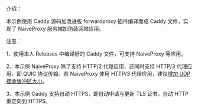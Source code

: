 介绍：

本示例使用 Caddy 源码加改进版 forwardproxy 插件编译而成 Caddy 文件，实现了 NaiveProxy 服务端加伪装网站应用。

注意：

1、使用本人 Releases 中编译好的 Caddy 文件，可支持 NaiveProxy 等应用。

2、本示例 NaiveProxy 除了支持 HTTP/2 代理应用，还同时支持 HTTP/3 代理应用，即 QUIC 协议传输。若 NaiveProxy 使用 HTTP/3 代理应用，建议[增加 UDP 接收缓冲区大小](https://github.com/quic-go/quic-go/wiki/UDP-Buffer-Sizes)。

3、本示例 Caddy 支持自动 HTTPS，即自动申请与更新 TLS 证书，自动 HTTP 重定向到 HTTPS。
